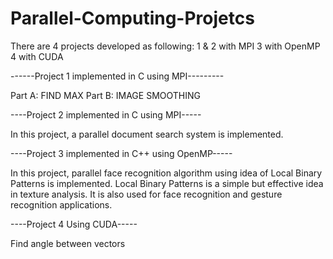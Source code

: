 # Parallel-Computing-Projetcs
There are 4 projects developed as following:
1 & 2 with MPI
3 with OpenMP 
4 with CUDA

------Project 1 implemented in C using MPI---------

Part A: FIND MAX
Part B: IMAGE SMOOTHING

----Project 2 implemented in C using MPI-----

In this project, a parallel document search system is implemented.


----Project 3 implemented in C++ using OpenMP-----

In this project,  parallel face recognition algorithm using idea of Local Binary
Patterns is implemented.
Local Binary Patterns is a simple but effective idea in texture analysis. 
It is also used for face recognition and gesture recognition applications.

----Project 4 Using CUDA-----

Find angle between vectors
